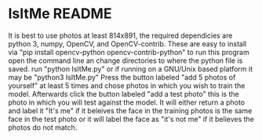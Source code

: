 # IsItMe README
It is best to use photos at least 814x891, 
the required dependicies are python 3, numpy, OpenCV, and OpenCV-contrib. These are easy to install via "pip install opencv-python opencv-contrib-python"
to run this program open the command line an change directories to where the python file is saved. run "python IsItMe.py" or if running on
a GNU/Unix based platform it may be "python3 IsItMe.py" 
Press the button labeled "add 5 photos of yourself" at least 5 times and chose photos in which you wish to train the model.
Afterwards click the button labeled "add a test photo" this is the photo in which you will test against the model. It will either return a 
photo and label it "It's me" if it beleives the face in the training photos is the same face in the test photo or it will label the face 
as "it's not me" if it believes the photos do not match.
